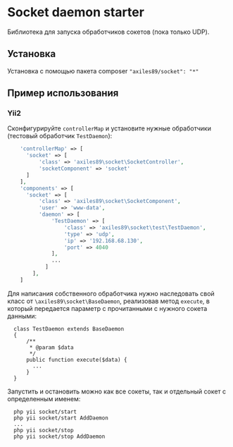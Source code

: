 Socket daemon starter
============================

Библиотека для запуска обработчиков сокетов (пока только UDP). 

Установка
-------------------
 
Установка с помощью пакета composer `"axiles89/socket": "*"`


Пример использования
------------

### Yii2

Сконфигурируйте `controllerMap` и установите нужные обработчики (тестовый обработчик `TestDaemon`):

```php
    'controllerMap' => [
      'socket' => [
          'class' => 'axiles89\socket\SocketController',
          'socketComponent' => 'socket'
      ]
    ],
    'components' => [
      'socket' => [
          'class' => 'axiles89\socket\SocketComponent',
          'user' => 'www-data',
          'daemon' => [
              'TestDaemon' => [
                  'class' => 'axiles89\socket\test\TestDaemon',
                  'type' => 'udp',
                  'ip' => '192.168.68.130',
                  'port' => 4040
              ],
              ...
            ]
        ],
    ]
```

Для написания собственного обработчика нужно наследовать свой класс от `\axiles89\socket\BaseDaemon`, реализовав метод `execute`,
в который передается параметр с прочитанными с нужного сокета данными:

```
  class TestDaemon extends BaseDaemon
  {
      /**
       * @param $data
       */
      public function execute($data) {
        ...
      }
  }
```

Запустить и остановить можно как все сокеты, так и отдельный сокет с определенным именем:

```
  php yii socket/start
  php yii socket/start AddDaemon
  ...
  php yii socket/stop
  php yii socket/stop AddDaemon
```
